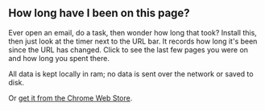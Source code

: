 ## How long have I been on this page?

Ever open an email, do a task, then wonder how long that took?  Install this,
then just look at the timer next to the URL bar.  It records how long it's been
since the URL has changed.  Click to see the last few pages you were on and how
long you spent there.

All data is kept locally in ram; no data is sent over the network or saved to
disk.

Or [get it from the Chrome Web Store](https://chrome.google.com/webstore/detail/page-timer/enljfpkeopdppbphgadibdpodgjhmabm).
